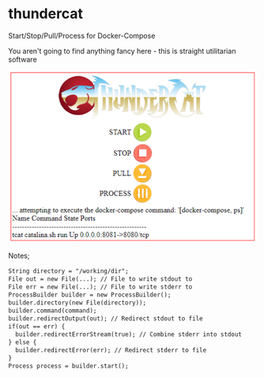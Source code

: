 # thundercat
Start/Stop/Pull/Process for Docker-Compose

You aren't going to find anything fancy here - this is straight utilitarian software

![Screenshot](screenshot.png)

Notes;
```
String directory = "/working/dir";
File out = new File(...); // File to write stdout to
File err = new File(...); // File to write stderr to
ProcessBuilder builder = new ProcessBuilder();
builder.directory(new File(directory));
builder.command(command);
builder.redirectOutput(out); // Redirect stdout to file
if(out == err) { 
  builder.redirectErrorStream(true); // Combine stderr into stdout
} else { 
  builder.redirectError(err); // Redirect stderr to file
}
Process process = builder.start();
```
